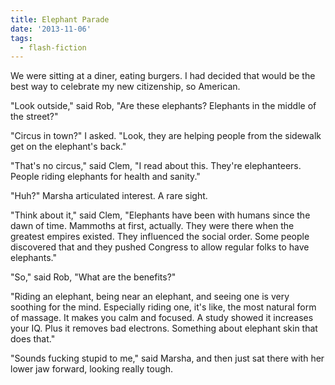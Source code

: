 ```yaml
---
title: Elephant Parade
date: '2013-11-06'
tags:
  - flash-fiction
---
```


We were sitting at a diner, eating burgers. I had decided that would be the best
way to celebrate my new citizenship, so American.

<!-- truncate -->

"Look outside," said Rob, "Are these elephants? Elephants in the middle of the
street?"

"Circus in town?" I asked. "Look, they are helping people from the sidewalk get
on the elephant's back."

"That's no circus," said Clem, "I read about this. They're elephanteers. People
riding elephants for health and sanity."

"Huh?" Marsha articulated interest. A rare sight.

"Think about it," said Clem, "Elephants have been with humans since the dawn of
time. Mammoths at first, actually. They were there when the greatest empires
existed. They influenced the social order. Some people discovered that and they
pushed Congress to allow regular folks to have elephants."

"So," said Rob, "What are the benefits?"

"Riding an elephant, being near an elephant, and seeing one is very soothing for
the mind. Especially riding one, it's like, the most natural form of massage. It
makes you calm and focused. A study showed it increases your IQ. Plus it removes
bad electrons. Something about elephant skin that does that."

"Sounds fucking stupid to me," said Marsha, and then just sat there with her
lower jaw forward, looking really tough.
